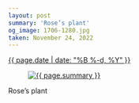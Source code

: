 ```yaml
---
layout: post
summary: 'Rose’s plant'
og_image: 1706-1280.jpg
taken: November 24, 2022
---
```


<div class="post">
 <time>
  <a href="/1706">
   {{ page.date | date: "%B %-d, %Y" }}
  </a>
 </time>
 <a href="/1706">
  <figure data-taken="11/24/2022">
   <img alt="{{ page.summary }}" sizes="(min-width: 700px) 50vw, calc(100vw - 2rem)" src="{{ site.assets_url }}/1706-640.jpg" srcset="{{ site.assets_url }}/1706-320.jpg 320w, {{ site.assets_url }}/1706-640.jpg 640w, {{ site.assets_url }}/1706-960.jpg 960w, {{ site.assets_url }}/1706-1280.jpg 1280w"/>
  </figure>
 </a>
 <span>
  Rose’s plant
 </span>
</div>
